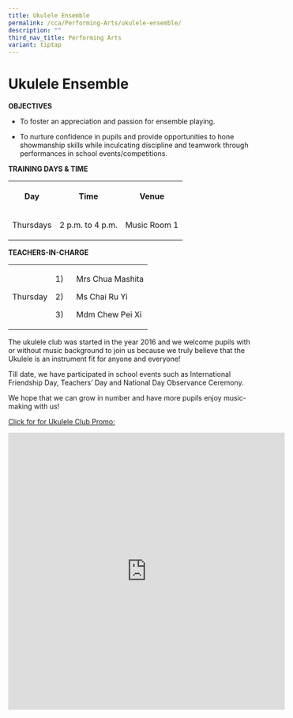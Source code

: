 ```yaml
---
title: Ukulele Ensemble
permalink: /cca/Performing-Arts/ukulele-ensemble/
description: ""
third_nav_title: Performing Arts
variant: tiptap
---
```

<h1>Ukulele Ensemble</h1>
<p><strong>OBJECTIVES</strong>
</p>
<ul data-tight="true" class="tight">
<li>
<p>To foster an appreciation and passion for ensemble playing.</p>
</li>
<li>
<p>To nurture confidence in pupils and provide opportunities to hone showmanship
skills while inculcating discipline and teamwork through performances in
school events/competitions.</p>
</li>
</ul>
<p><strong>TRAINING DAYS &amp; TIME</strong>
</p>
<table style="minWidth: 75px">
<colgroup>
<col>
<col>
<col>
</colgroup>
<tbody>
<tr>
<th rowspan="1" colspan="1">
<p>Day</p>
</th>
<th rowspan="1" colspan="1">
<p>Time</p>
</th>
<th rowspan="1" colspan="1">
<p>Venue</p>
</th>
</tr>
<tr>
<td rowspan="1" colspan="1">
<p>Thursdays</p>
</td>
<td rowspan="1" colspan="1">
<p>2 p.m. to 4 p.m.
<br>
</p>
</td>
<td rowspan="1" colspan="1">
<p>Music Room 1</p>
</td>
</tr>
</tbody>
</table>
<p><strong>TEACHERS-IN-CHARGE</strong>
</p>
<table style="minWidth: 50px">
<colgroup>
<col>
<col>
</colgroup>
<tbody>
<tr>
<td rowspan="1" colspan="1">
<p>Thursday</p>
</td>
<td rowspan="1" colspan="1">
<p>1)&nbsp;&nbsp;&nbsp;&nbsp;&nbsp; Mrs Chua Mashita</p>
<p>2)&nbsp;&nbsp;&nbsp;&nbsp;&nbsp; Ms Chai Ru Yi</p>
<p>3)&nbsp;&nbsp;&nbsp;&nbsp;&nbsp; Mdm Chew Pei Xi
<br>
</p>
</td>
</tr>
</tbody>
</table>
<p>The ukulele club was started in the year 2016 and we welcome pupils with
or without music background to join us because we truly believe that the
Ukulele is an instrument fit for anyone and everyone!</p>
<p>Till date, we have participated in school events such as International
Friendship Day, Teachers’ Day and National Day Observance Ceremony.</p>
<p>We hope that we can grow in number and have more pupils enjoy music-making
with us!</p>
<p><a href="/files/Ukulele_Club_Promo.pdf" rel="noopener nofollow" target="_blank">Click for for Ukulele Club Promo:</a>
</p>
<div class="iframe-wrapper">
<iframe height="560" width="560" allowfullscreen="true" frameborder="0" src="https://docs.google.com/presentation/d/e/2PACX-1vTQSf-Nej5zXKHopLoJwmy8OZphO2RFcIqzMxwFYAmA07XMBEF8XRqzd_V6kZnbCnmehz7NtukT1f22/embed?start=true&amp;loop=true&amp;delayms=3000"></iframe>
</div>
<p></p>